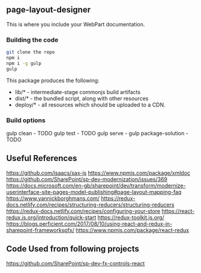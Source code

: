 ## page-layout-designer

This is where you include your WebPart documentation.

### Building the code

```bash
git clone the repo
npm i
npm i -g gulp
gulp
```

This package produces the following:

* lib/* - intermediate-stage commonjs build artifacts
* dist/* - the bundled script, along with other resources
* deploy/* - all resources which should be uploaded to a CDN.

### Build options

gulp clean - TODO
gulp test - TODO
gulp serve -
gulp package-solution - TODO


## Useful References

https://github.com/isaacs/sax-js
https://www.npmjs.com/package/xmldoc
https://github.com/SharePoint/sp-dev-modernization/issues/369
https://docs.microsoft.com/en-gb/sharepoint/dev/transform/modernize-userinterface-site-pages-model-publishing#page-layout-mapping-faq
https://www.yannickborghmans.com/
https://redux-docs.netlify.com/recipes/structuring-reducers/structuring-reducers
https://redux-docs.netlify.com/recipes/configuring-your-store
https://react-redux.js.org/introduction/quick-start
https://redux-toolkit.js.org/
https://blogs.perficient.com/2017/08/10/using-react-and-redux-in-sharepoint-frameworkspfx/
https://www.npmjs.com/package/react-redux

## Code Used from following projects

https://github.com/SharePoint/sp-dev-fx-controls-react
